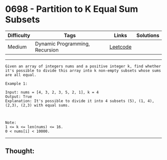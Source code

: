 # 0698 - Partition to K Equal Sum Subsets

Difficulty  | Tags | Links | Solutions
----------- | ---- | ----- | -----
Medium | Dynamic Programming, Recursion | [Leetcode](https://leetcode.com/problems/partition-to-k-equal-sum-subsets/description/) |


-----------

```
Given an array of integers nums and a positive integer k, find whether it's possible to divide this array into k non-empty subsets whose sums are all equal.

Example 1:

Input: nums = [4, 3, 2, 3, 5, 2, 1], k = 4
Output: True
Explanation: It's possible to divide it into 4 subsets (5), (1, 4), (2,3), (2,3) with equal sums.



Note:
1 <= k <= len(nums) <= 16.
0 < nums[i] < 10000.
```

-----------

## Thought:
